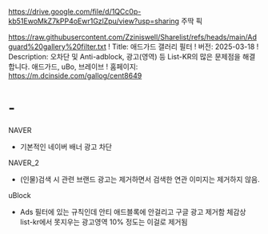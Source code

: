 https://drive.google.com/file/d/1QCc0p-kb51EwoMkZ7kPP4oEwr1GzlZpu/view?usp=sharing
주딱 픽

https://raw.githubusercontent.com/Zziniswell/Sharelist/refs/heads/main/Adguard%20gallery%20filter.txt
! Title: 애드가드 갤러리 필터
! 버전: 2025-03-18
! Description: 오차단 및 Anti-adblock, 광고(영역) 등 List-KR의 많은 문제점을 해결합니다. 애드가드, uBo, 브레이브
! 홈페이지: https://m.dcinside.com/gallog/cent8649

# -
NAVER
- 기본적인 네이버 배너 광고 차단

NAVER_2
- (인물)검색 시 관련 브랜드 광고는 제거하면서 검색한 연관 이미지는 제거하지 않음.

uBlock
- Ads 필터에 있는 규칙인데 안티 애드블록에 안걸리고 구글 광고 제거함
체감상 list-kr에서 못지우는 광고영역 10% 정도는 이걸로 제거됨
